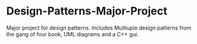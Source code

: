 # Design-Patterns-Major-Project
Major project for design patterns. Includes Multiuple design patterns from the gang of four book, UML diagrams and a C++ gui.
